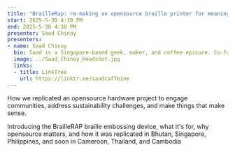 ```yaml
---
title: "BrailleRap: re-making an opensource braille printer for meaningful engagement"
start: 2025-5-30 4:10 PM
end: 2025-5-30 4:30 PM
presenter: Saad Chinoy
presenters:
- name: Saad Chinoy
  bio: Saad is a Singapore-based geek, maker, and coffee epicure. Co-founder of SpudnikLab, a startup that works to address the digital divide through digital skills education and low-cost technologies. He initiated EdibleMakerspace that brings together art and citizenScience through food and fermentation. Saad also initiated SalvageGarden, a non-profit makerspace for assistive technology. Saad serves on the advisory boards of the Global Innovation Gathering and r0g_agency for open culture and critical transformation.
  image: ../Saad_Chinoy_Headshot.jpg
  links:
  - title: LinkTree
    url: https://linktr.ee/saadcaffeine
---
```


How we replicated an opensource hardware project to engage communities, address sustainability challenges, and make things that make sense.

Introducing the BrailleRAP braille embossing device, what it's for, why opensource matters, and how it was replicated in Bhutan, Singapore, Philippines, and soon in Cameroon, Thailand, and Cambodia
